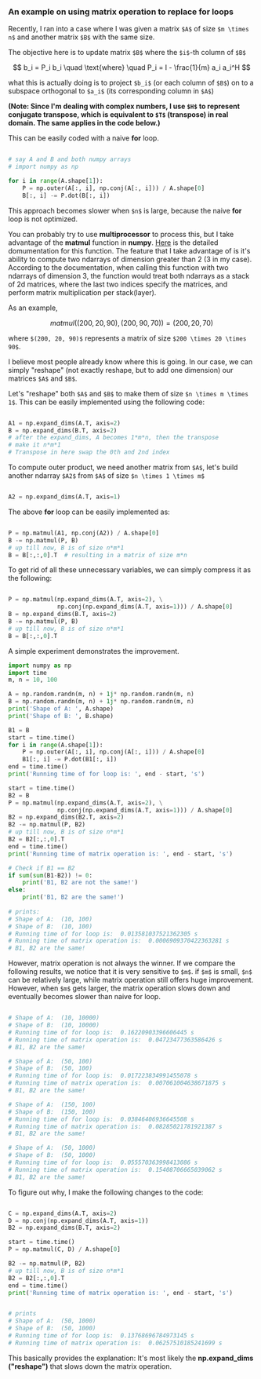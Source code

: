 ### An example on using matrix operation to replace for loops

Recently, I ran into a case where I was given a matrix `$A$` of size `$m \times n$` and another matrix `$B$` with the same size.

The objective here is to update matrix `$B$` where the `$i$`-th column of `$B$`

```math

b_i = P_i b_i \quad \text{where} \quad P_i = I - \frac{1}{m} a_i a_i^H

```

what this is actually doing is to project `$b_i$` (or each column of `$B$`) on to a subspace orthogonal to `$a_i$` (its corresponding column in `$A$`)

**(Note: Since I'm dealing with complex numbers, I use `$H$` to represent conjugate transpose, which is equivalent to `$T$` (transpose) in real domain. The same applies in the code below.)**

This can be easily coded with a naive **for** loop.

```python

# say A and B and both numpy arrays
# import numpy as np

for i in range(A.shape[1]):
    P = np.outer(A[:, i], np.conj(A[:, i])) / A.shape[0]
    B[:, i] -= P.dot(B[:, i])

```

This approach becomes slower when `$n$` is large, because the naive **for** loop is not optimized.

You can probably try to use **multiprocessor** to process this, but I take advantage of the **matmul** function in **numpy**. [Here](https://docs.scipy.org/doc/numpy/reference/generated/numpy.matmul.html) is the detailed domumentation for this function. The feature that I take advantage of is it's ability to compute two ndarrays of dimension greater than 2 (3 in my case). According to the documentation, when calling this function with two ndarrays of dimension 3, the function would treat both ndarrays as a stack of 2d matrices, where the last two indices specify the matrices, and perform matrix multiplication per stack(layer).

As an example,

```math

matmul((200, 20, 90), (200, 90, 70)) = (200, 20, 70)

```
where `$(200, 20, 90)$` represents a matrix of size `$200 \times 20 \times 90$`.

I believe most people already know where this is going. In our case, we can simply "reshape" (not exactly reshape, but to add one dimension) our matrices `$A$` and `$B$`.

Let's "reshape" both `$A$` and `$B$` to make them of size `$n \times m \times 1$`. This can be easily implemented using the following code:

```python

A1 = np.expand_dims(A.T, axis=2)
B = np.expand_dims(B.T, axis=2)
# after the expand_dims, A becomes 1*m*n, then the transpose
# make it n*m*1
# Transpose in here swap the 0th and 2nd index

```
To compute outer product, we need another matrix from `$A$`, let's build another ndarray `$A2$` from `$A$` of size `$n \times 1 \times m$`

```python

A2 = np.expand_dims(A.T, axis=1)

```

The above **for** loop can be easily implemented as:

```python

P = np.matmul(A1, np.conj(A2)) / A.shape[0]
B -= np.matmul(P, B)
# up till now, B is of size n*m*1
B = B[:,:,0].T  # resulting in a matrix of size m*n

```

To get rid of all these unnecessary variables, we can simply compress it as the following:

```python

P = np.matmul(np.expand_dims(A.T, axis=2), \
              np.conj(np.expand_dims(A.T, axis=1))) / A.shape[0]
B = np.expand_dims(B.T, axis=2)
B -= np.matmul(P, B)
# up till now, B is of size n*m*1
B = B[:,:,0].T

```

A simple experiment demonstrates the improvement.

```python
import numpy as np
import time
m, n = 10, 100

A = np.random.randn(m, n) + 1j* np.random.randn(m, n)
B = np.random.randn(m, n) + 1j* np.random.randn(m, n)
print('Shape of A: ', A.shape)
print('Shape of B: ', B.shape)

B1 = B
start = time.time()
for i in range(A.shape[1]):
    P = np.outer(A[:, i], np.conj(A[:, i])) / A.shape[0]
    B1[:, i] -= P.dot(B1[:, i])
end = time.time()
print('Running time of for loop is: ', end - start, 's')

start = time.time()
B2 = B
P = np.matmul(np.expand_dims(A.T, axis=2), \
              np.conj(np.expand_dims(A.T, axis=1))) / A.shape[0]
B2 = np.expand_dims(B2.T, axis=2)
B2 -= np.matmul(P, B2)
# up till now, B is of size n*m*1
B2 = B2[:,:,0].T
end = time.time()
print('Running time of matrix operation is: ', end - start, 's')

# Check if B1 == B2
if sum(sum(B1-B2)) != 0:
    print('B1, B2 are not the same!')
else:
    print('B1, B2 are the same!')
    
# prints:
# Shape of A:  (10, 100)
# Shape of B:  (10, 100)
# Running time of for loop is:  0.013581037521362305 s
# Running time of matrix operation is:  0.0006909370422363281 s
# B1, B2 are the same!


```

However, matrix operation is not always the winner. If we compare the following results, we notice that it is very sensitive to `$m$`. if `$m$` is small, `$n$` can be relatively large, while matrix operation still offers huge improvement. However, when `$m$` gets larger, the matrix operation slows down and eventually becomes slower than naive for loop.

```python

# Shape of A:  (10, 10000)
# Shape of B:  (10, 10000)
# Running time of for loop is:  0.16220903396606445 s
# Running time of matrix operation is:  0.04723477363586426 s
# B1, B2 are the same!

# Shape of A:  (50, 100)
# Shape of B:  (50, 100)
# Running time of for loop is:  0.017223834991455078 s
# Running time of matrix operation is:  0.007061004638671875 s
# B1, B2 are the same!

# Shape of A:  (150, 100)
# Shape of B:  (150, 100)
# Running time of for loop is:  0.03846406936645508 s
# Running time of matrix operation is:  0.08285021781921387 s
# B1, B2 are the same!

# Shape of A:  (50, 1000)
# Shape of B:  (50, 1000)
# Running time of for loop is:  0.055570363998413086 s
# Running time of matrix operation is:  0.15408706665039062 s
# B1, B2 are the same!

```
    
To figure out why, I make the following changes to the code:

```python

C = np.expand_dims(A.T, axis=2)
D = np.conj(np.expand_dims(A.T, axis=1))
B2 = np.expand_dims(B.T, axis=2)

start = time.time()
P = np.matmul(C, D) / A.shape[0]

B2 -= np.matmul(P, B2)
# up till now, B is of size n*m*1
B2 = B2[:,:,0].T
end = time.time()
print('Running time of matrix operation is: ', end - start, 's')


# prints
# Shape of A:  (50, 1000)
# Shape of B:  (50, 1000)
# Running time of for loop is:  0.13768696784973145 s
# Running time of matrix operation is:  0.06257510185241699 s

```

This basically provides the explanation: It's most likely the **np.expand_dims ("reshape")** that slows down the matrix operation.




